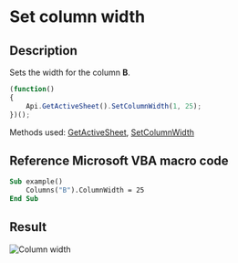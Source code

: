 # Set column width

## Description

Sets the width for the column **B**.

<!-- This code snippet is shown in the screenshot. -->

<!-- eslint-skip -->

``` ts
(function()
{
    Api.GetActiveSheet().SetColumnWidth(1, 25);
})();
```

Methods used: [GetActiveSheet](../../../../office-api/usage-api/spreadsheet-api/Api/Methods/GetActiveSheet.md), [SetColumnWidth](../../../../office-api/usage-api/spreadsheet-api/ApiWorksheet/Methods/SetColumnWidth.md)

## Reference Microsoft VBA macro code

``` vb
Sub example()
    Columns("B").ColumnWidth = 25
End Sub
```

## Result

![Column width](/assets/images/plugins/column-width.png)
